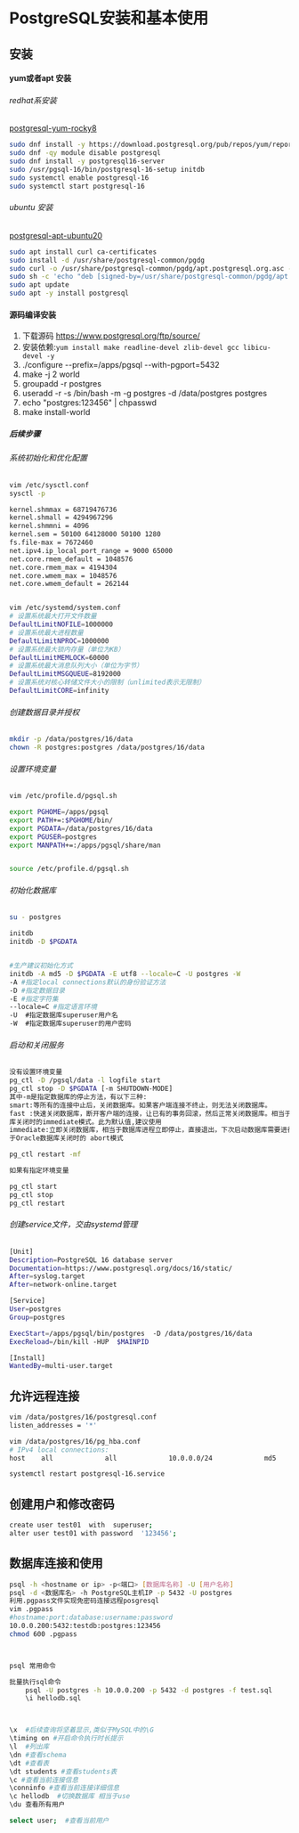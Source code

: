 # PostgreSQL安装和基本使用

## 安装

#### yum或者apt 安装

###### redhat系安装
[postgresql-yum-rocky8](https://www.postgresql.org/download/linux/redhat/)

```bash
sudo dnf install -y https://download.postgresql.org/pub/repos/yum/reporpms/EL-8-x86_64/pgdg-redhat-repo-latest.noarch.rpm
sudo dnf -qy module disable postgresql
sudo dnf install -y postgresql16-server
sudo /usr/pgsql-16/bin/postgresql-16-setup initdb
sudo systemctl enable postgresql-16
sudo systemctl start postgresql-16
```

###### ubuntu 安装
[postgresql-apt-ubuntu20](https://www.postgresql.org/download/linux/ubuntu/)

```bash
sudo apt install curl ca-certificates
sudo install -d /usr/share/postgresql-common/pgdg
sudo curl -o /usr/share/postgresql-common/pgdg/apt.postgresql.org.asc --fail https://www.postgresql.org/media/keys/ACCC4CF8.asc
sudo sh -c 'echo "deb [signed-by=/usr/share/postgresql-common/pgdg/apt.postgresql.org.asc] https://apt.postgresql.org/pub/repos/apt $(lsb_release -cs)-pgdg main" > /etc/apt/sources.list.d/pgdg.list'
sudo apt update
sudo apt -y install postgresql
```



#### 源码编译安装

1. 下载源码 https://www.postgresql.org/ftp/source/
2. 安装依赖:`yum install make readline-devel zlib-devel gcc libicu-devel -y `
3. ./configure  --prefix=/apps/pgsql  --with-pgport=5432
4. make -j 2 world
5. groupadd -r  postgres
6. useradd -r -s /bin/bash  -m  -g postgres -d  /data/postgres postgres
7. echo "postgres:123456" | chpasswd
8. make install-world

##### 后续步骤

###### 系统初始化和优化配置
```bash
vim /etc/sysctl.conf
sysctl -p

kernel.shmmax = 68719476736
kernel.shmall = 4294967296
kernel.shmmni = 4096
kernel.sem = 50100 64128000 50100 1280
fs.file-max = 7672460
net.ipv4.ip_local_port_range = 9000 65000
net.core.rmem_default = 1048576
net.core.rmem_max = 4194304
net.core.wmem_max = 1048576
net.core.wmem_default = 262144  


vim /etc/systemd/system.conf
# 设置系统最大打开文件数量
DefaultLimitNOFILE=1000000
# 设置系统最大进程数量   
DefaultLimitNPROC=1000000
# 设置系统最大锁内存量（单位为KB）
DefaultLimitMEMLOCK=60000                                                                                                                                                                   
# 设置系统最大消息队列大小（单位为字节）
DefaultLimitMSGQUEUE=8192000
# 设置系统对核心转储文件大小的限制（unlimited表示无限制）
DefaultLimitCORE=infinity
```

###### 创建数据目录并授权

```bash
mkdir -p /data/postgres/16/data
chown -R postgres:postgres /data/postgres/16/data
```

###### 设置环境变量
```bash
vim /etc/profile.d/pgsql.sh

export PGHOME=/apps/pgsql  
export PATH+=:$PGHOME/bin/
export PGDATA=/data/postgres/16/data 
export PGUSER=postgres  
export MANPATH+=:/apps/pgsql/share/man


source /etc/profile.d/pgsql.sh
```

###### 初始化数据库

```bash
su - postgres

initdb
initdb -D $PGDATA


#生产建议初始化方式
initdb -A md5 -D $PGDATA -E utf8 --locale=C -U postgres -W
-A #指定local connections默认的身份验证方法
-D #指定数据目录
-E #指定字符集
--locale=C #指定语言环境
-U  #指定数据库superuser用户名
-W  #指定数据库superuser的用户密码
```

###### 启动和关闭服务
```bash
没有设置环境变量
pg_ctl -D /pgsql/data -l logfile start 
pg_ctl stop -D $PGDATA [-m SHUTDOWN-MODE]
其中-m是指定数据库的停止方法，有以下三种:
smart:等所有的连接中止后，关闭数据库。如果客户端连接不终止，则无法关闭数据库。
fast :快速关闭数据库，断开客户端的连接，让已有的事务回滚，然后正常关闭数据库。相当于Oracle数据
库关闭时的immediate模式。此为默认值,建议使用
immediate:立即关闭数据库，相当于数据库进程立即停止，直接退出，下次启动数据库需要进行恢复。相当
于Oracle数据库关闭时的 abort模式

pg_ctl restart -mf

如果有指定环境变量

pg_ctl start
pg_ctl stop
pg_ctl restart

```

###### 创建service文件，交由systemd管理
```bash
[Unit]                                
Description=PostgreSQL 16 database server
Documentation=https://www.postgresql.org/docs/16/static/
After=syslog.target
After=network-online.target

[Service]
User=postgres
Group=postgres

ExecStart=/apps/pgsql/bin/postgres  -D /data/postgres/16/data
ExecReload=/bin/kill -HUP  $MAINPID

[Install]
WantedBy=multi-user.target 
```



## 允许远程连接
```bash
vim /data/postgres/16/postgresql.conf  
listen_addresses = '*'

vim /data/postgres/16/pg_hba.conf  
# IPv4 local connections:
host    all             all             10.0.0.0/24             md5   

systemctl restart postgresql-16.service
```

## 创建用户和修改密码

```bash
create user test01  with  superuser;
alter user test01 with password  '123456';
```


## 数据库连接和使用

```bash
psql -h <hostname or ip> -p<端口> [数据库名称] -U [用户名称]
psql -d <数据库名> -h PostgreSQL主机IP -p 5432 -U postgres
利用.pgpass文件实现免密码连接远程posgresql
vim .pgpass
#hostname:port:database:username:password
10.0.0.200:5432:testdb:postgres:123456
chmod 600 .pgpass



psql 常用命令

批量执行sql命令
    psql -U postgres -h 10.0.0.200 -p 5432 -d postgres -f test.sql
    \i hellodb.sql



\x  #后续查询将坚着显示,类似于MySQL中的\G
\timing on #开启命令执行时长提示
\l  #列出库
\dn #查看schema
\dt #查看表
\dt students #查看students表
\c #查看当前连接信息
\conninfo #查看当前连接详细信息
\c hellodb  #切换数据库 相当于use
\du 查看所有用户

select user;  #查看当前用户

```
